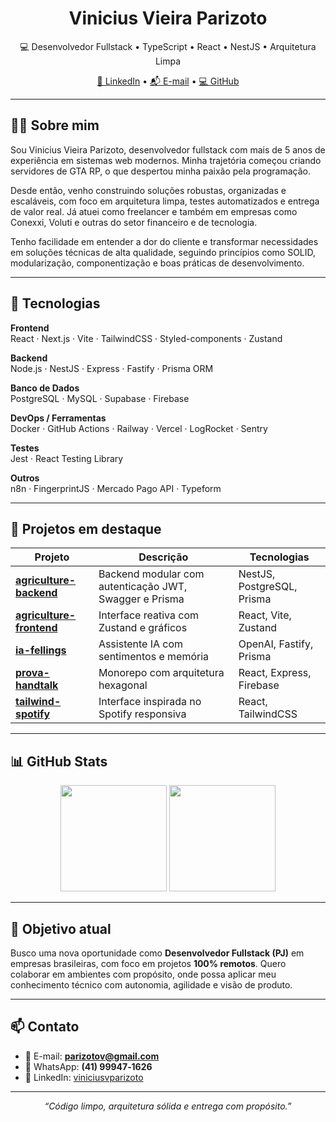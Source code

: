 <h1 align="center">Vinicius Vieira Parizoto</h1>

<p align="center">
  💻 Desenvolvedor Fullstack • TypeScript • React • NestJS • Arquitetura Limpa
</p>

<p align="center">
  <a href="https://www.linkedin.com/in/viniciusvparizoto/" target="_blank">🔗 LinkedIn</a> • 
  <a href="mailto:parizotov@gmail.com">📬 E-mail</a> • 
  <a href="https://github.com/ParizotoV" target="_blank">💻 GitHub</a>
</p>

---

## 👨‍💻 Sobre mim

Sou Vinicius Vieira Parizoto, desenvolvedor fullstack com mais de 5 anos de experiência em sistemas web modernos. Minha trajetória começou criando servidores de GTA RP, o que despertou minha paixão pela programação.

Desde então, venho construindo soluções robustas, organizadas e escaláveis, com foco em arquitetura limpa, testes automatizados e entrega de valor real. Já atuei como freelancer e também em empresas como Conexxi, Voluti e outras do setor financeiro e de tecnologia.

Tenho facilidade em entender a dor do cliente e transformar necessidades em soluções técnicas de alta qualidade, seguindo princípios como SOLID, modularização, componentização e boas práticas de desenvolvimento.

---

## 🧰 Tecnologias

**Frontend**  
React · Next.js · Vite · TailwindCSS · Styled-components · Zustand

**Backend**  
Node.js · NestJS · Express · Fastify · Prisma ORM

**Banco de Dados**  
PostgreSQL · MySQL · Supabase · Firebase

**DevOps / Ferramentas**  
Docker · GitHub Actions · Railway · Vercel · LogRocket · Sentry

**Testes**  
Jest · React Testing Library

**Outros**  
n8n · FingerprintJS · Mercado Pago API · Typeform

---

## 🚀 Projetos em destaque

| Projeto | Descrição | Tecnologias |
|--------|-----------|-------------|
| [**agriculture-backend**](https://github.com/ParizotoV/agriculture-backend) | Backend modular com autenticação JWT, Swagger e Prisma | NestJS, PostgreSQL, Prisma |
| [**agriculture-frontend**](https://github.com/ParizotoV/agriculture-frontend) | Interface reativa com Zustand e gráficos | React, Vite, Zustand |
| [**ia-fellings**](https://github.com/ParizotoV/ia-fellings) | Assistente IA com sentimentos e memória | OpenAI, Fastify, Prisma |
| [**prova-handtalk**](https://github.com/ParizotoV/prova-handtalk) | Monorepo com arquitetura hexagonal | React, Express, Firebase |
| [**tailwind-spotify**](https://github.com/ParizotoV/tailwind-spotify) | Interface inspirada no Spotify responsiva | React, TailwindCSS |

---

## 📊 GitHub Stats

<p align="center">
  <img height="170" src="https://github-readme-stats.vercel.app/api?username=ParizotoV&show_icons=true&theme=default&hide_title=true" />
  <img height="170" src="https://github-readme-stats.vercel.app/api/top-langs/?username=ParizotoV&layout=compact&langs_count=6&theme=default" />
</p>

---

## 💼 Objetivo atual

Busco uma nova oportunidade como **Desenvolvedor Fullstack (PJ)** em empresas brasileiras, com foco em projetos **100% remotos**. Quero colaborar em ambientes com propósito, onde possa aplicar meu conhecimento técnico com autonomia, agilidade e visão de produto.

---

## 📫 Contato

- 📧 E-mail: **parizotov@gmail.com**  
- 📱 WhatsApp: **(41) 99947‑1626**  
- 🔗 LinkedIn: [viniciusvparizoto](https://www.linkedin.com/in/viniciusvparizoto/)

---

<p align="center"><i>“Código limpo, arquitetura sólida e entrega com propósito.”</i></p>
